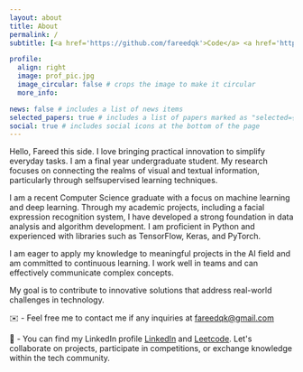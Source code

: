 ```yaml
---
layout: about
title: About
permalink: /
subtitle: [<a href='https://github.com/fareedqk'>Code</a> <a href='https://linkedin.com/in/fareedqk'>Network</a> Fanatic]

profile:
  align: right
  image: prof_pic.jpg
  image_circular: false # crops the image to make it circular
  more_info:

news: false # includes a list of news items
selected_papers: true # includes a list of papers marked as "selected={true}"
social: true # includes social icons at the bottom of the page
---
```


Hello, Fareed this side. I love bringing practical innovation to simplify everyday tasks. I am a final year undergraduate student. My research focuses on connecting the realms of visual and textual information, particularly through selfsupervised learning techniques.

I am a recent Computer Science graduate with a focus on machine learning and deep learning. Through my academic projects, including a facial expression recognition system, I have developed a strong foundation in data analysis and algorithm development. I am proficient in Python and experienced with libraries such as TensorFlow, Keras, and PyTorch.

I am eager to apply my knowledge to meaningful projects in the AI field and am committed to continuous learning. I work well in teams and can effectively communicate complex concepts.

My goal is to contribute to innovative solutions that address real-world challenges in technology.

✉️ - Feel free me to contact me if any inquiries at <fareedqk@gmail.com>

🔬 - You can find my LinkedIn profile [LinkedIn](https://www.linkedin.com/in/fareedqk) and [Leetcode](https://leetcode.com/u/Fareedqk/). Let's collaborate on projects, participate in competitions, or exchange knowledge within the tech community.
